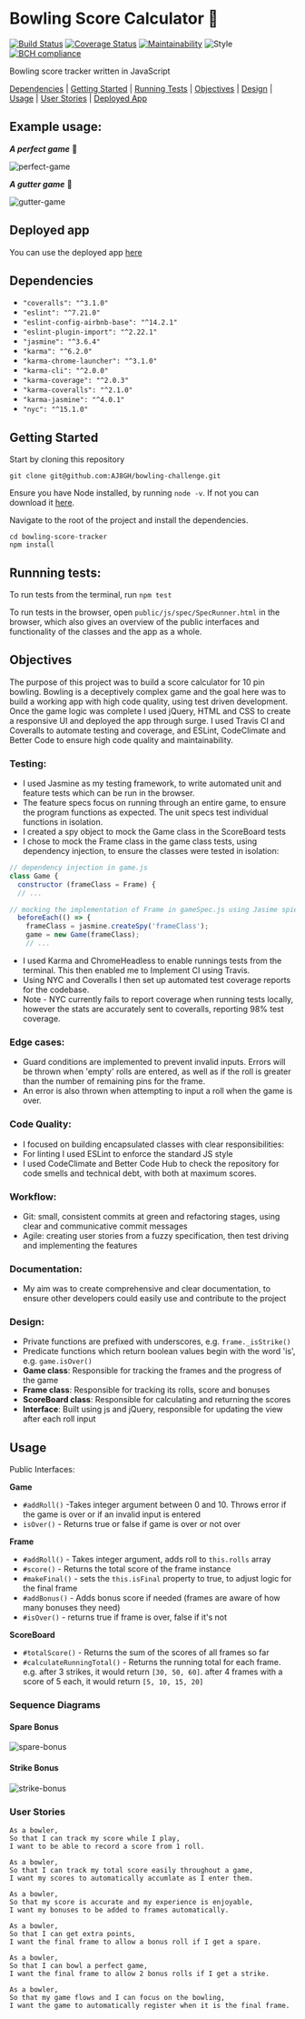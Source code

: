 Bowling Score Calculator 🎳
========================

[![Build Status](https://travis-ci.com/AJ8GH/bowling-challenge.svg?branch=master)](https://travis-ci.com/AJ8GH/bowling-challenge) [![Coverage Status](https://coveralls.io/repos/github/AJ8GH/bowling-challenge/badge.svg?branch=master)](https://coveralls.io/github/AJ8GH/bowling-challenge?branch=master) [![Maintainability](https://api.codeclimate.com/v1/badges/a4fa6060a3a3e9fe32ef/maintainability)](https://codeclimate.com/github/AJ8GH/bowling-challenge/maintainability) ![Style](https://img.shields.io/badge/code_style-standard-brightgreen.svg) [![BCH compliance](https://bettercodehub.com/edge/badge/AJ8GH/bowling-challenge?branch=master)](https://bettercodehub.com/)

Bowling score tracker written in JavaScript

[Dependencies](#dependencies) | [Getting Started](#getting-started) | [Running Tests](#runnning-tests) | [Objectives](#objectives) | [Design](#design) | [Usage](#usage) | [User Stories](#user-stories) | [Deployed App](#deployed-version)

## Example usage:

***A perfect game*** 🙂

![perfect-game](public/images/perfect-game.gif)

***A gutter game*** 🙁

![gutter-game](public/images/gutter-game.gif)

## Deployed app

You can use the deployed app [here](https://bowling-score-tracker.surge.sh/)

## Dependencies
- `"coveralls": "^3.1.0"`
- `"eslint": "^7.21.0"`
- `"eslint-config-airbnb-base": "^14.2.1"`
- `"eslint-plugin-import": "^2.22.1"`
- `"jasmine": "^3.6.4"`
- `"karma": "^6.2.0"`
- `"karma-chrome-launcher": "^3.1.0"`
- `"karma-cli": "^2.0.0"`
- `"karma-coverage": "^2.0.3"`
- `"karma-coveralls": "^2.1.0"`
- `"karma-jasmine": "^4.0.1"`
- `"nyc": "^15.1.0"`

## Getting Started

Start by cloning this repository

```shell
git clone git@github.com:AJ8GH/bowling-challenge.git
```

Ensure you have Node installed, by running `node -v`. If not you can download it [here](https://nodejs.org/en/download/).

Navigate to the root of the project and install the dependencies.

```shell
cd bowling-score-tracker
npm install
```

## Runnning tests:

To run tests from the terminal, run `npm test`

To run tests in the browser, open `public/js/spec/SpecRunner.html` in the browser, which also gives an overview of the public interfaces and functionality of the classes and the app as a whole.

## Objectives

The purpose of this project was to build a score calculator for 10 pin bowling. Bowling is a deceptively complex game and the goal here was to build a working app with high code quality, using test driven development. Once the game logic was complete I used jQuery, HTML and CSS to create a responsive UI and deployed the app through surge. I used Travis CI and Coveralls to automate testing and coverage, and ESLint, CodeClimate and Better Code to ensure high code quality and maintainability.

### Testing:
- I used Jasmine as my testing framework, to write automated unit and feature tests which can be run in the browser.
- The feature specs focus on running through an entire game, to ensure the program functions as expected. The unit specs test individual functions in isolation.
- I created a spy object to mock the Game class in the ScoreBoard tests
- I chose to mock the Frame class in the game class tests, using dependency injection, to ensure the classes were tested in isolation:

```js
// dependency injection in game.js
class Game {
  constructor (frameClass = Frame) {
  // ...

// mocking the implementation of Frame in gameSpec.js using Jasime spies
  beforeEach(() => {
    frameClass = jasmine.createSpy('frameClass');
    game = new Game(frameClass);
    // ...
```

- I used Karma and ChromeHeadless to enable runnings tests from the terminal. This then enabled me to Implement CI using Travis.
- Using NYC and Coveralls I then set up automated test coverage reports for the codebase.
- Note - NYC currently fails to report coverage when running tests locally, however the stats are accurately sent to coveralls, reporting 98% test coverage.

### Edge cases:
- Guard conditions are implemented to prevent invalid inputs. Errors will be thrown when 'empty' rolls are entered, as well as if the roll is greater than the number of remaining pins for the frame.
- An error is also thrown when attempting to input a roll when the game is over.

### Code Quality:
- I focused on building encapsulated classes with clear responsibilities:
- For linting I used ESLint to enforce the standard JS style
- I used CodeClimate and Better Code Hub to check the repository for code smells and technical debt, with both at maximum scores.

### Workflow:
- Git: small, consistent commits at green and refactoring stages, using clear and communicative commit messages
- Agile: creating user stories from a fuzzy specification, then test driving and implementing the features

### Documentation:
- My aim was to create comprehensive and clear documentation, to ensure other developers could easily use and contribute to the project

### Design:
- Private functions are prefixed with underscores, e.g. `frame._isStrike()`
- Predicate functions which return boolean values begin with the word 'is', e.g. `game.isOver()`
- **Game class**: Responsible for tracking the frames and the progress of the game
- **Frame class**: Responsible for tracking its rolls, score and bonuses
- **ScoreBoard class**: Responsible for calculating and returning the scores
- **Interface**: Built using js and jQuery, responsible for updating the view after each roll input

## Usage

Public Interfaces:

**Game**
- `#addRoll()` -Takes integer argument between 0 and 10. Throws error if the game is over or if an invalid input is entered
- `isOver()` - Returns true or false if game is over or not over

**Frame**
- `#addRoll()` - Takes integer argument, adds roll to `this.rolls` array
- `#score()` - Returns the total score of the frame instance
- `#makeFinal()` - sets the `this.isFinal` property to true, to adjust logic for the final frame
- `#addBonus()` - Adds bonus score if needed (frames are aware of how many bonuses they need)
- `#isOver()` - returns true if frame is over, false if it's not

**ScoreBoard**
- `#totalScore()` - Returns the sum of the scores of all frames so far
- `#calculateRunningTotal()` - Returns the running total for each frame. e.g. after 3 strikes, it would return `[30, 50, 60]`. after 4 frames with a score of 5 each, it would return `[5, 10, 15, 20]`

### Sequence Diagrams

#### Spare Bonus

![spare-bonus](public/images/spare-bonus.png)

#### Strike Bonus

![strike-bonus](public/images/strike-bonus.png)

### User Stories
```
As a bowler,
So that I can track my score while I play,
I want to be able to record a score from 1 roll.

As a bowler,
So that I can track my total score easily throughout a game,
I want my scores to automatically accumlate as I enter them.

As a bowler,
So that my score is accurate and my experience is enjoyable,
I want my bonuses to be added to frames automatically.

As a bowler,
So that I can get extra points,
I want the final frame to allow a bonus roll if I get a spare.

As a bowler,
So that I can bowl a perfect game,
I want the final frame to allow 2 bonus rolls if I get a strike.

As a bowler,
So that my game flows and I can focus on the bowling,
I want the game to automatically register when it is the final frame.
```
